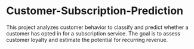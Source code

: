 # Customer-Subscription-Prediction
This project analyzes customer behavior to classify and predict whether a customer has opted in for a subscription service. The goal is to assess customer loyalty and estimate the potential for recurring revenue.
